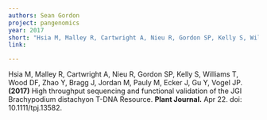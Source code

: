 ```yaml
---
authors: Sean Gordon
project: pangenomics
year: 2017
short: "Hsia M, Malley R, Cartwright A, Nieu R, Gordon SP, Kelly S, Williams T, Wood DF, Zhao Y, Bragg J, Jordan M, Pauly M, Ecker J, Gu Y, Vogel JP. (2017) High throughput sequencing and functional validation of the JGI Brachypodium distachyon T-DNA Resource. Plant Journal, 2017 Apr 22. doi: 10.1111/tpj.13582."
link: 

---
```


Hsia M, Malley R, Cartwright A, Nieu R, Gordon SP, Kelly S, Williams T, Wood DF, Zhao Y, Bragg J, Jordan M, Pauly M, Ecker J, Gu Y, Vogel JP. **(2017)** High throughput sequencing and functional validation of the JGI Brachypodium distachyon T-DNA Resource. **Plant Journal.**  Apr 22. doi: 10.1111/tpj.13582.
